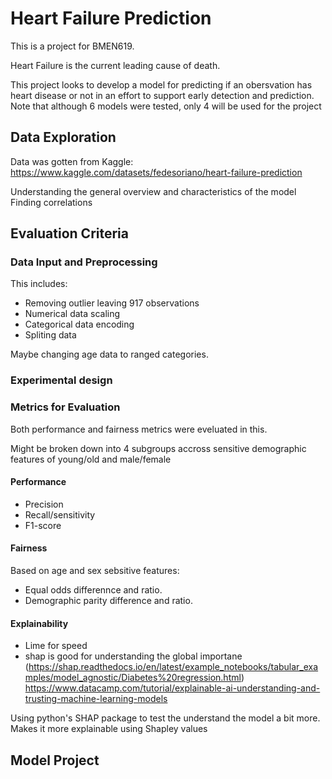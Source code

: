 # Heart Failure Prediction
This is a project for BMEN619.

Heart Failure is the current leading cause of death.

This project looks to develop a model for predicting if an obersvation has heart disease or not in an effort to support early detection and prediction.
Note that although 6 models were tested, only 4 will be used for the project

## Data Exploration
Data was gotten from Kaggle: https://www.kaggle.com/datasets/fedesoriano/heart-failure-prediction

Understanding the general overview and characteristics of the model
Finding correlations


## Evaluation Criteria

### Data Input and Preprocessing
This includes:
* Removing outlier leaving 917 observations
* Numerical data scaling
* Categorical data encoding
* Spliting data

Maybe changing age data to ranged categories.

### Experimental design

### Metrics for Evaluation
Both performance and fairness metrics were eveluated in this.

Might be broken down into 4 subgroups accross sensitive demographic features of young/old and male/female

#### Performance
* Precision
* Recall/sensitivity
* F1-score

#### Fairness
Based on age and sex sebsitive features:
* Equal odds differennce and ratio.
* Demographic parity difference and ratio.

#### Explainability
* Lime for speed
* shap is good for understanding the global importane (https://shap.readthedocs.io/en/latest/example_notebooks/tabular_examples/model_agnostic/Diabetes%20regression.html)
https://www.datacamp.com/tutorial/explainable-ai-understanding-and-trusting-machine-learning-models


Using python's SHAP package to test the understand the model a bit more. Makes it more explainable using Shapley values

## Model Project
